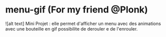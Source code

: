 # menu-gif (For my friend @Plonk)
![alt text]
Mini Projet : elle permet d'afficher un menu avec des animations avec une bouteille en gif
possibilite de derouler e de l'enrouler.
